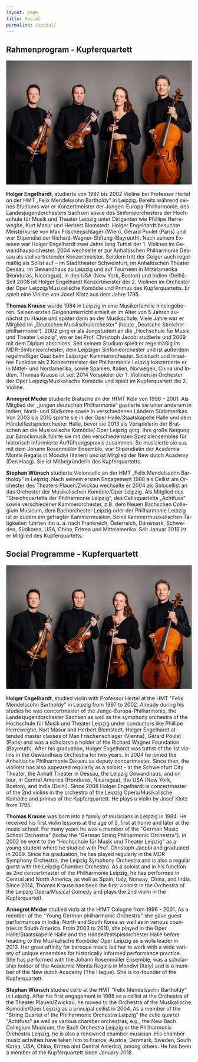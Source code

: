 ```yaml
---
layout: page
title: Social
permalink: /social/
---
```


<div class="language-container">
<section lang="de" markdown="1">

# Rahmenprogram - Kupferquartett

![](/images/Kupferquartett.jpg)

**Holger Engelhardt**, studierte von 1997 bis 2002 Violine bei Professor Hertel an der HMT „Felix Mendelssohn Bartholdy“ in Leipzig. Bereits während seines Studiums war er Konzertmeister der Jungen-Europa-Philharmonie, des Landesjugendorchesters Sachsen sowie des Sinfonieorchesters der Hochschule für Musik und Theater Leipzig unter Dirigenten wie Phillipe Herreweghe, Kurt Masur und Herbert Blomstedt. Holger Engelhardt besuchte Meisterkurse von Max Frischenschlager (Wien), Gérard Poulet (Paris) und war Stipendiat der Richard-Wagner-Stiftung (Bayreuth). Nach seinem Examen war Holger Engelhardt zwei Jahre lang Tuttist der 1. Violinen im Gewandhausorchester. 2004 wechselte er zur Anhaltischen Philharmonie Dessau als stellvertretender Konzertmeister. Seitdem tritt der Geiger auch regelmäßig als Solist auf – im Stadttheater Schweinfurt, im Anhaltischen Theater Dessau, im Gewandhaus zu Leipzig und auf Tourneen in Mittelamerika (Honduras, Nicaragua), in den USA (New York, Boston) und Indien (Delhi). Seit 2008 ist Holger Engelhardt Konzertmeister der 2. Violinen im Orchester der Oper Leipzig/Musikalische Komödie und Primus des Kupferquartetts. Er spielt eine Violine von Josef Klotz aus dem Jahre 1795.

**Thomas Krause** wurde 1984 in Leipzig in eine Musikerfamilie hineingeboren. Seinen ersten Geigenunterricht erhielt er im Alter von 5 Jahren zunächst zu Hause und später dann an der Musikschule. Viele Jahre war er Mitglied im „Deutschen Musikschulorchester“ (heute „Deutsche Streicherphilharmonie“). 2002 ging er als Jungstudent an die „Hochschule für Musik und Theater Leipzig“, wo er bei Prof. Christoph Jacobi studierte und 2009 mit dem Diplom abschloss. Seit seinem Studium spielt er regelmäßig im MDR-Sinfonieorchester, dem Leipziger Sinfonieorchester und ist außerdem regelmäßiger Gast beim Leipziger Kammerorchester. Solistisch und in seiner Funktion als 2.Konzertmeister der Philharmonie Leipzig konzertierte er in Mittel- und Nordamerika, sowie Spanien, Italien, Norwegen, China und Indien. Thomas Krause ist seit 2014 Vorspieler der 1. Violinen im Orchester der Oper Leipzig/Musikalische Komödie und spielt im Kupferquartett die 2. Violine.

**Annegret Meder** studierte Bratsche an der HfMT Köln von 1996 – 2001. Als Mitglied der „jungen deutschen Philharmonie“ gastierte sie unter anderem in Indien, Nord- und Südkorea sowie in verschiedenen Ländern Südamerikas. Von 2003 bis 2010 spielte sie in der Oper Halle/Staatskapelle Halle und dem Händelfestspielorchester Halle, bevor sie 2013 als Vorspielerin der Bratschen an die Musikalische Komödie/ Oper Leipzig ging. Ihre große Neigung zur Barockmusik führte sie mit den verschiedensten Spezialensembles für historisch informierte Aufführungspraxis zusammen. So musizierte sie u.a. mit dem Johann Rosenmüller Ensemble, war Stipendiatin der Academia Montis Regalis in Mondivi (Italien) und ist Mitglied der New dutch Academy (Den Haag). Sie ist Mitbegründerin des Kupferquartetts.

**Stephan Wünsch** studierte Violoncello an der HMT „Felix Mendelssohn Bartholdy“ in Leipzig. Nach seinem ersten Engagement 1988 als Cellist am Orchester des Theaters Plauen/Zwickau wechselte er 2004 als Solocellist an das Orchester der Musikalischen Komödie/Oper Leipzig. Als Mitglied des “Streichquartetts der Philharmonie Leipzig“, des Celloquartetts „Achtfuss“ sowie verschiedener Kammerorchester, z.B. dem Neuen Bachschen Collegium Musicum, dem Bachorchester Leipzig oder der Philharmonie Leipzig ist er zudem ein gefragter Kammermusiker. Seine kammermusikalischen Tätigkeiten führten ihn u. a. nach Frankreich, Österreich, Dänemark, Schweden, Südkorea, USA, China, Eritrea und Mittelamerika. Seit Januar 2018 ist er Mitglied des Kupferquartetts.

</section>

<section lang="en" markdown="1">

# Social Programme - Kupferquartett

![](/images/Kupferquartett.jpg)

**Holger Engelhardt**, studied violin with Professor Hertel at the HMT "Felix Mendelssohn Bartholdy" in Leipzig from 1997 to 2002. Already during his studies he was concertmaster of the Junge-Europa-Philharmonie, the Landesjugendorchester Sachsen as well as the symphony orchestra of the Hochschule für Musik und Theater Leipzig under conductors like Phillipe Herreweghe, Kurt Masur and Herbert Blomstedt. Holger Engelhardt attended master classes of Max Frischenschlager (Vienna), Gérard Poulet (Paris) and was a scholarship holder of the Richard Wagner Foundation (Bayreuth). After his graduation, Holger Engelhardt was tuttist of the 1st violins in the Gewandhaus Orchestra for two years. In 2004 he joined the Anhaltische Philharmonie Dessau as deputy concertmaster. Since then, the violinist has also appeared regularly as a soloist - at the Schweinfurt City Theater, the Anhalt Theater in Dessau, the Leipzig Gewandhaus, and on tour, in Central America (Honduras, Nicaragua), the USA (New York, Boston), and India (Delhi). Since 2008 Holger Engelhardt is concertmaster of the 2nd violins in the orchestra of the Leipzig Opera/Musikalische Komödie and primus of the Kupferquartett. He plays a violin by Josef Klotz from 1795.

**Thomas Krause** was born into a family of musicians in Leipzig in 1984. He received his first violin lessons at the age of 5, first at home and later at the music school. For many years he was a member of the "German Music School Orchestra" (today the "German String Philharmonic Orchestra"). In 2002 he went to the "Hochschule für Musik und Theater Leipzig" as a young student where he studied with Prof. Christoph Jacobi and graduated in 2009. Since his graduation, he has played regularly in the MDR Symphony Orchestra, the Leipzig Symphony Orchestra and is also a regular guest with the Leipzig Chamber Orchestra. As a soloist and in his function as 2nd concertmaster of the Philharmonie Leipzig, he has performed in Central and North America, as well as Spain, Italy, Norway, China, and India. Since 2014, Thomas Krause has been the first violinist in the Orchestra of the Leipzig Opera/Musical Comedy and plays the 2nd violin in the Kupferquartett.

**Annegret Meder** studied viola at the HfMT Cologne from 1996 - 2001. As a member of the "Young German philharmonic Orchestra" she gave guest performances in India, North and South Korea as well as in various countries in South America. From 2003 to 2010, she played in the Oper Halle/Staatskapelle Halle and the Händelfestspielorchester Halle before heading to the Musikalische Komödie/ Oper Leipzig as a viola leader in 2013. Her great affinity for baroque music led her to work with a wide variety of unique ensembles for historically informed performance practice. She has performed with the Johann Rosenmüller Ensemble, was a scholarship holder of the Academia Montis Regalis in Mondivi (Italy) and is a member of the New dutch Academy (The Hague). She is co-founder of the Kupferquartett.

**Stephan Wünsch** studied cello at the HMT "Felix Mendelssohn Bartholdy" in Leipzig. After his first engagement in 1988 as a cellist at the Orchestra of the Theater Plauen/Zwickau, he moved to the Orchestra of the Musikalische Komödie/Oper Leipzig as a principal cellist in 2004. As a member of the "String Quartet of the Philharmonic Orchestra Leipzig" the cello quartet "Achtfuss" as well as various chamber orchestras, e.g., the New Bach Collegium Musicum, the Bach Orchestra Leipzig or the Philharmonic Orchestra Leipzig, he is also a renowned chamber musician. His chamber music activities have taken him to France, Austria, Denmark, Sweden, South Korea, USA, China, Eritrea and Central America, among others. He has been a member of the Kupferquartett since January 2018.

</section>
</div>

